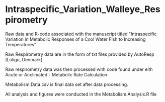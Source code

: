 # Intraspecific_Variation_Walleye_Respirometry
 
Raw data and R-code associated with the manuscript titled "Intraspecific Variation in Metabolic Responses of a Cool Water Fish to Increasing Temperatures"

Raw Respirometry data are in the form of txt files provided by AutoResp (Loligo, Denmark)

Raw respirometry data was then processed with code found under eith Acute or Acclimated - Metabolic Rate Calculation.

Metabolism.Data.csv is final data set after data processing.

All analysis and figures were conducted in the Metabolism.Analysis.R file
